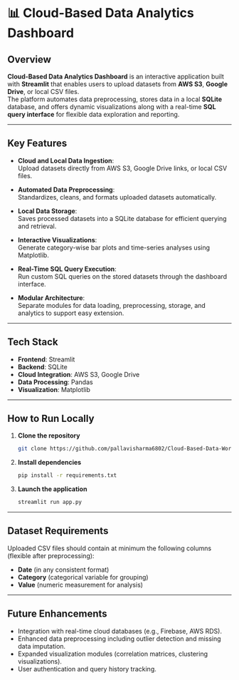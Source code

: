 
# 📊 Cloud-Based Data Analytics Dashboard

## Overview
**Cloud-Based Data Analytics Dashboard** is an interactive application built with **Streamlit** that enables users to upload datasets from **AWS S3**, **Google Drive**, or local CSV files.  
The platform automates data preprocessing, stores data in a local **SQLite** database, and offers dynamic visualizations along with a real-time **SQL query interface** for flexible data exploration and reporting.

---

## Key Features
- **Cloud and Local Data Ingestion**:  
  Upload datasets directly from AWS S3, Google Drive links, or local CSV files.
  
- **Automated Data Preprocessing**:  
  Standardizes, cleans, and formats uploaded datasets automatically.

- **Local Data Storage**:  
  Saves processed datasets into a SQLite database for efficient querying and retrieval.

- **Interactive Visualizations**:  
  Generate category-wise bar plots and time-series analyses using Matplotlib.

- **Real-Time SQL Query Execution**:  
  Run custom SQL queries on the stored datasets through the dashboard interface.

- **Modular Architecture**:  
  Separate modules for data loading, preprocessing, storage, and analytics to support easy extension.

---

## Tech Stack
- **Frontend**: Streamlit
- **Backend**: SQLite
- **Cloud Integration**: AWS S3, Google Drive
- **Data Processing**: Pandas
- **Visualization**: Matplotlib

---

## How to Run Locally

1. **Clone the repository**
   ```bash
   git clone https://github.com/pallavisharma6802/Cloud-Based-Data-Workflow-Automation-Analytics-Dashboard.git
   ```

2. **Install dependencies**
   ```bash
   pip install -r requirements.txt
   ```

3. **Launch the application**
   ```bash
   streamlit run app.py
   ```

---

## Dataset Requirements
Uploaded CSV files should contain at minimum the following columns (flexible after preprocessing):
- **Date** (in any consistent format)
- **Category** (categorical variable for grouping)
- **Value** (numeric measurement for analysis)

---

## Future Enhancements
- Integration with real-time cloud databases (e.g., Firebase, AWS RDS).
- Enhanced data preprocessing including outlier detection and missing data imputation.
- Expanded visualization modules (correlation matrices, clustering visualizations).
- User authentication and query history tracking.

